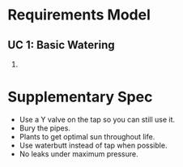 
# Requirements Model

## UC 1: Basic Watering
1. 

# Supplementary Spec
- Use a Y valve on the tap so you can still use it.
- Bury the pipes.
- Plants to get optimal sun throughout life.
- Use waterbutt instead of tap when possible.
- No leaks under maximum pressure.

